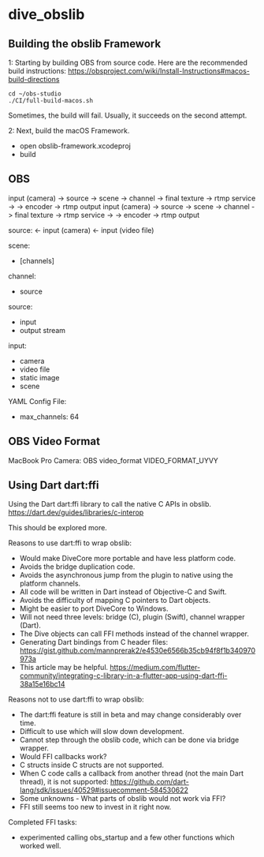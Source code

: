 # dive_obslib

## Building the obslib Framework

1: Starting by building OBS from source code. Here are the recommended build instructions: https://obsproject.com/wiki/Install-Instructions#macos-build-directions

    
    cd ~/obs-studio
    ./CI/full-build-macos.sh

Sometimes, the build will fail. Usually, it succeeds on the second attempt.


2: Next, build the macOS Framework.
- open obslib-framework.xcodeproj
- build


## OBS

input (camera) -> source -> scene -> channel -> final texture -> rtmp service -> -> encoder -> rtmp output
input (camera) -> source -> scene -> channel -> final texture -> rtmp service -> -> encoder -> rtmp output

source:
<- input (camera)
<- input (video file)

scene:
- [channels]

channel:
- source

source:
- input
- output stream

input:
- camera
- video file
- static image
- scene

YAML Config File:
- max_channels: 64

## OBS Video Format
MacBook Pro Camera: OBS video_format VIDEO_FORMAT_UYVY

## Using Dart dart:ffi
Using the Dart dart:ffi library to call the native C APIs in obslib.
https://dart.dev/guides/libraries/c-interop

This should be explored more.

Reasons to use dart:ffi to wrap obslib:
* Would make DiveCore more portable and have less platform code.
* Avoids the bridge duplication code.
* Avoids the asynchronous jump from the plugin to native using the platform channels.
* All code will be written in Dart instead of Objective-C and Swift.
* Avoids the difficulty of mapping C pointers to Dart objects.
* Might be easier to port DiveCore to Windows.
* Will not need three levels: bridge (C), plugin (Swift), channel wrapper (Dart).
* The Dive objects can call FFI methods instead of the channel wrapper.
* Generating Dart bindings from C header files: https://gist.github.com/mannprerak2/e4530e6566b35cb94f8f1b340970973a
* This article may be helpful. https://medium.com/flutter-community/integrating-c-library-in-a-flutter-app-using-dart-ffi-38a15e16bc14

Reasons not to use dart:ffi to wrap obslib:
* The dart:ffi feature is still in beta and may change considerably over time.
* Difficult to use which will slow down development.
* Cannot step through the obslib code, which can be done via bridge wrapper.
* Would FFI callbacks work?
* C structs inside C structs are not supported.
* When C code calls a callback from another thread (not the main Dart thread),
it is not supported: 
https://github.com/dart-lang/sdk/issues/40529#issuecomment-584530622
* Some unknowns - What parts of obslib would not work via FFI?
* FFI still seems too new to invest in it right now.

Completed FFI tasks:
* experimented calling obs_startup and a few other functions which worked well.